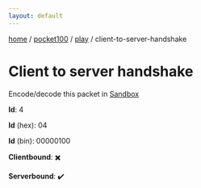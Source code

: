 ```yaml
---
layout: default
---
```


[home](/)  /  [pocket100](/protocol/pocket100)  /  [play](/protocol/pocket100/play)  /  client-to-server-handshake

# Client to server handshake

Encode/decode this packet in [Sandbox](../../../sandbox/pocket100#Play.ClientToServerHandshake)

**Id**: 4

**Id** (hex): 04

**Id** (bin): 00000100

**Clientbound**: ✖️

**Serverbound**: ✔️
